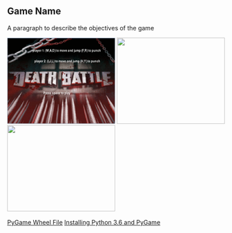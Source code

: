 <h2> Game Name</h2>
<p>A paragraph to describe the objectives of the game</p>
<img src ="https://github.com/JPerez5/Death-Battles/blob/master/Capture.PNG" width = "250 " height = "200">
<img src="https://github.com/saramargolin/PyGame-Projects/blob/master/Escape/startup.png" width = "250" height ="200">
<img src ="https://github.com/msingh4937/Projects/blob/master/GamePlan/capture1.PNG" width = "250 " height = "200">




<a href="http://www.lfd.uci.edu/~gohlke/pythonlibs/#pygame"> PyGame Wheel File</a>
<a href="https://youtu.be/_GikMdhAhv0e"> Installing Python 3.6 and PyGame</a>
